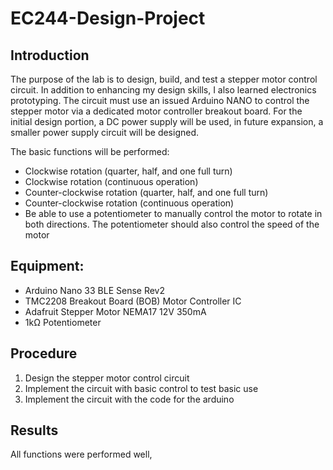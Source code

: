 # EC244-Design-Project
Introduction
-
The purpose of the lab is to design, build, and test a stepper motor control circuit. In addition to enhancing my design skills, I also learned electronics prototyping. The circuit must use an issued Arduino NANO to control the stepper motor via a dedicated motor controller breakout board. For the initial design portion, a DC power supply will be used, in future expansion, a smaller power supply circuit will be designed.

The basic functions will be performed:
- Clockwise rotation (quarter, half, and one full turn)
- Clockwise rotation (continuous operation)
- Counter-clockwise rotation (quarter, half, and one full turn)
- Counter-clockwise rotation (continuous operation)
- Be able to use a potentiometer to manually control the motor to rotate in both directions. The potentiometer should also      control the speed of the motor

Equipment:
-
- Arduino Nano 33 BLE Sense Rev2
- TMC2208 Breakout Board (BOB) Motor Controller IC
- Adafruit Stepper Motor NEMA17 12V 350mA
- 1kΩ Potentiometer

Procedure
-
1) Design the stepper motor control circuit
2) Implement the circuit with basic control to test basic use
3) Implement the circuit with the code for the arduino

Results
-
All functions were performed well, 
